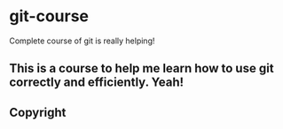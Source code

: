 # git-course
Complete course of git is really helping!
## This is a course to help me learn how to use git correctly and efficiently. Yeah!

## Copyright
